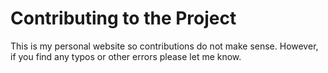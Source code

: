 # Contributing to the Project
This is my personal website so contributions do not make sense.
However, if you find any typos or other errors please let me know.
